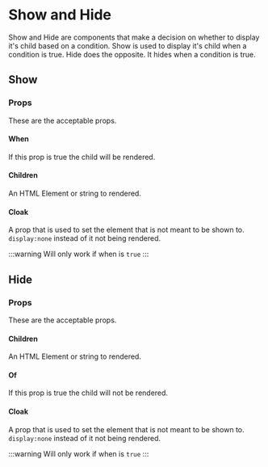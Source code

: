 # Show and Hide

Show and Hide are components that make a decision on whether to display it's child based on a condition. Show is used to display it's child when a condition is true. Hide does the opposite. It hides when a condition is true.

## Show

### Props

These are the acceptable props.

#### When

If this prop is true the child will be rendered.

#### Children

An HTML Element or string to rendered.

#### Cloak

A prop that is used to set the element that is not meant to be shown to.
`display:none` instead of it not being rendered.

:::warning
Will only work if when is `true`
:::

## Hide

### Props

These are the acceptable props.

#### Children

An HTML Element or string to rendered.

#### Of

If this prop is true the child will not be rendered.

#### Cloak

A prop that is used to set the element that is not meant to be shown to.
`display:none` instead of it not being rendered.

:::warning
Will only work if when is `true`
:::
